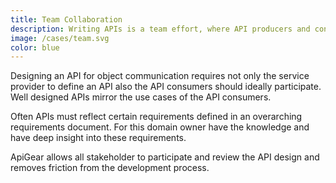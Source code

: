 ```yaml
---
title: Team Collaboration
description: Writing APIs is a team effort, where API producers and consumers come together.
image: /cases/team.svg
color: blue
---
```


Designing an API for object communication requires not only the service provider to define an API also the API consumers should ideally participate. Well designed APIs mirror the use cases of the API consumers.

Often APIs must reflect certain requirements defined in an overarching requirements document. For this domain owner have the knowledge and have deep insight into these requirements.

ApiGear allows all stakeholder to participate and review the API design and removes friction from the development process.

